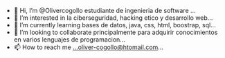- 👋 Hi, I’m @Olivercogollo estudiante de ingenieria de software ...
- 👀 I’m interested in la ciberseguridad, hacking etico y desarrollo web...
- 🌱 I’m currently learning bases de datos, java, css, html, boostrap, sql...
- 💞️ I’m looking to collaborate principalmente para adquirir conocimientos en varios lenguajes de programacion...
- 📫 How to reach me ...oliver-cogollo@htomail.com...

<!---
Olivercogollo/Olivercogollo is a ✨ special ✨ repository because its `README.md` (this file) appears on your GitHub profile.
You can click the Preview link to take a look at your changes.
--->

